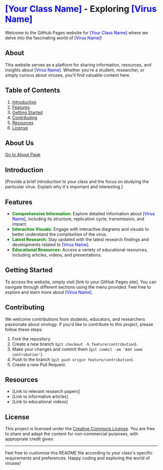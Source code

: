 # <font color="blue">[Your Class Name]</font> - Exploring <font color="blue">[Virus Name]</font>

Welcome to the GitHub Pages website for <font color="blue">[Your Class Name]</font> where we delve into the fascinating world of <font color="blue">[Virus Name]</font>!

## About
This website serves as a platform for sharing information, resources, and insights about <font color="blue">[Virus Name]</font>. Whether you're a student, researcher, or simply curious about viruses, you'll find valuable content here.

## Table of Contents
1. [Introduction](#introduction)
2. [Features](#features)
3. [Getting Started](#getting-started)
4. [Contributing](#contributing)
5. [Resources](#resources)
6. [License](#license)

## About Us
[Go to About Page](about.html)

## Introduction
[Provide a brief introduction to your class and the focus on studying the particular virus. Explain why it's important and interesting.]

## Features
- <font color="green">**Comprehensive Information:**</font> Explore detailed information about <font color="blue">[Virus Name]</font>, including its structure, replication cycle, transmission, and impact.
- <font color="green">**Interactive Visuals:**</font> Engage with interactive diagrams and visuals to better understand the complexities of the virus.
- <font color="green">**Latest Research:**</font> Stay updated with the latest research findings and developments related to <font color="blue">[Virus Name]</font>.
- <font color="green">**Educational Resources:**</font> Access a variety of educational resources, including articles, videos, and presentations.

## Getting Started
To access the website, simply visit [link to your GitHub Pages site]. You can navigate through different sections using the menu provided. Feel free to explore and learn more about <font color="blue">[Virus Name]</font>.

## Contributing
We welcome contributions from students, educators, and researchers passionate about virology. If you'd like to contribute to this project, please follow these steps:
1. Fork the repository.
2. Create a new branch (`git checkout -b feature/contribution`).
3. Make your changes and commit them (`git commit -am 'Add some contribution'`).
4. Push to the branch (`git push origin feature/contribution`).
5. Create a new Pull Request.

## Resources
- [Link to relevant research papers]
- [Link to informative articles]
- [Link to educational videos]

## License
This project is licensed under the <font color="red">[Creative Commons License](https://creativecommons.org/licenses/by/4.0/)</font>. You are free to share and adapt the content for non-commercial purposes, with appropriate credit given.

---

Feel free to customize this README file according to your class's specific requirements and preferences. Happy coding and exploring the world of viruses!
